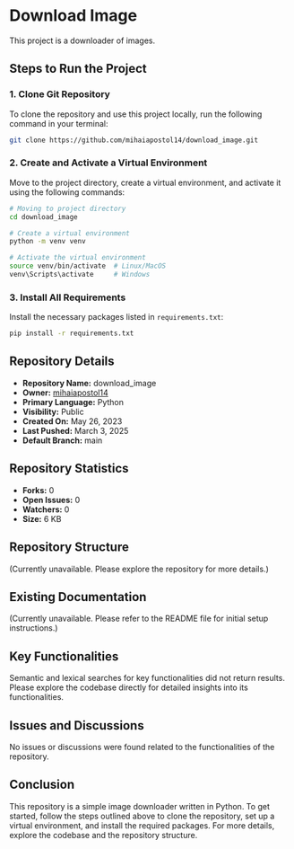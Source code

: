 # Download Image

This project is a downloader of images.

## Steps to Run the Project

### 1. Clone Git Repository
To clone the repository and use this project locally, run the following command in your terminal:
```bash
git clone https://github.com/mihaiapostol14/download_image.git
```

### 2. Create and Activate a Virtual Environment
Move to the project directory, create a virtual environment, and activate it using the following commands:
```bash
# Moving to project directory
cd download_image

# Create a virtual environment
python -m venv venv

# Activate the virtual environment
source venv/bin/activate  # Linux/MacOS
venv\Scripts\activate     # Windows
```

### 3. Install All Requirements
Install the necessary packages listed in `requirements.txt`:
```bash
pip install -r requirements.txt
```

## Repository Details
- **Repository Name:** download_image
- **Owner:** [mihaiapostol14](https://github.com/mihaiapostol14)
- **Primary Language:** Python
- **Visibility:** Public
- **Created On:** May 26, 2023
- **Last Pushed:** March 3, 2025
- **Default Branch:** main

## Repository Statistics
- **Forks:** 0
- **Open Issues:** 0
- **Watchers:** 0
- **Size:** 6 KB

## Repository Structure
(Currently unavailable. Please explore the repository for more details.)

## Existing Documentation
(Currently unavailable. Please refer to the README file for initial setup instructions.)

## Key Functionalities
Semantic and lexical searches for key functionalities did not return results. Please explore the codebase directly for detailed insights into its functionalities.

## Issues and Discussions
No issues or discussions were found related to the functionalities of the repository.

## Conclusion
This repository is a simple image downloader written in Python. To get started, follow the steps outlined above to clone the repository, set up a virtual environment, and install the required packages. For more details, explore the codebase and the repository structure.
